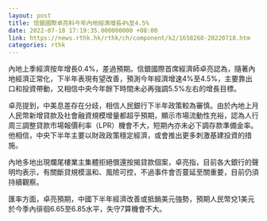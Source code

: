 ```yaml
---
layout: post
title: 信銀國際卓亮料今年內地經濟增長4%至4.5%
date: 2022-07-18 17:19:35.000000000 +08:00
link: https://news.rthk.hk/rthk/ch/component/k2/1658268-20220718.htm
categories: rthk
---
```


內地上季經濟按年增長0.4%，差過預期。信銀國際首席經濟師卓亮認為，隨著內地經濟正常化，下半年表現有望改善，預測今年經濟增速4%至4.5%，主要靠出口和投資帶動，又相信中央今年餘下時間未必再強調5.5%左右的增長目標。

卓亮提到，中美息差存在分歧，相信人民銀行下半年政策較為審慎。由於內地上月人民幣新增貸款及社會融資規模增量都超乎預期，顯示市場流動性充裕，認為人行周三調整貸款市場報價利率（LPR）機會不大，短期內亦未必下調存款準備金率。他相信，中央下半年主要以財政政策穩定經濟，或會推出更多刺激基建投資的措施。

內地多地出現爛尾樓業主集體拒絕償還按揭貸款個案，卓亮指，目前各大銀行的聲明均表示，有關斷貸規模溫和、風險可控，不過事件會否蔓延至關重要，目前仍須持續觀察。

匯率方面，卓亮預期，中國下半年經濟改善或抵銷美元強勢，預期人民幣兌1美元於今季內徘徊6.65至6.85水平，失守7算機會不大。
